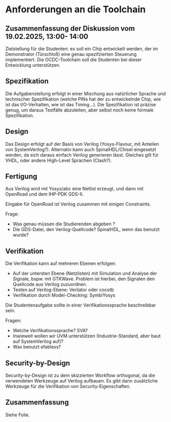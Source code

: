 
# Anforderungen an die Toolchain

## Zusammenfassung der Diskussion vom 19.02.2025, 13:00- 14:00

Zielstellung für die Studenten: es soll ein Chip entwickelt werden, der im Demonstrator (Türschloß) eine genau spezifzierten Steuerung implementiert. Die OCDC-Toolchain soll die Studenten bei dieser Entwicklung unterstützen. 

## Spezifikation

Die Aufgabenstellung erfolgt in einer Mischung aus natürlicher Sprache und technischer Spezifikation (welche PINs hat der zu entwickelnde Chip, wie ist das I/O-Verhalten, wie ist das Timing...). Die Spezifikation ist präzise genug, um daraus Testfälle abzuleiten, aber selbst noch keine formale Spezifikation. 

## Design

Das Design erfolgt auf der Basis von Verilog (Yosys-Flavour, mit Anteilen von SystemVerilog?). Alternativ kann auch SpinalHDL/Chisel eingesetzt werden, da sich daraus einfach Verilog generieren lässt. Gleiches gilt für VHDL, oder andere High-Level Sprachen (Clash?). 

## Fertigung

Aus Verilog wird mit Yosys/abc eine Netlist erzeugt, und dann mit OpenRoad und dem IHP-PDK GDS-II. 

Eingabe für OpenRoad ist Verilog zusammen mit einigen Constraints. 

Frage: 

* Was genau müssen die Studierenden abgeben ? 
* Die GDS-Datei, den Verilog-Quellcode? SpinalHDL, wenn das benutzt wurde?

## Verifikation

Die Verifikation kann auf mehreren Ebenen erfolgen:

* Auf der untersten Ebene (Netzlisten) mit Simulation und Analyse der Signale, bspw. mit GTKWave. Problem ist hierbei, den Signalen den Quellcode aus Verilog zuzuordnen.
* Testen auf Verilog-Ebene:  Verilator oder cocotb
* Verifikation durch Model-Checking: SymbiYosys

Die Studentenaufgabe sollte in einer Verifikationssprache beschreibbar sein. 

Fragen:

* Welche Verifikationssprache? SVA?
* Inwieweit wollen wir UVM unterstützen (Industrie-Standard, aber baut auf SystemVerilog auf)?
* Was benutzt efabless?

## Security-by-Design

Security-by-Design ist zu dem skizzierten Workflow orthogonal, da die verwendeten Werkzeuge auf Verilog aufbauen. Es gibt dann zusätzliche Werkzeuge für die Verifikation von Security-Eigenschaften.

## Zusammenfassung 

Siehe Folie.